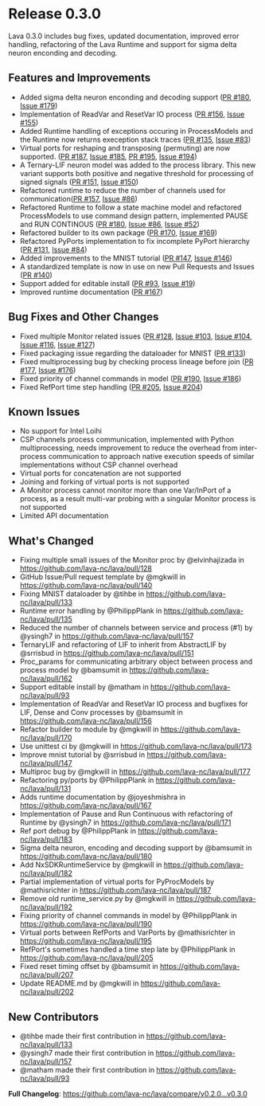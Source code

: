 # Release 0.3.0

Lava 0.3.0 includes bug fixes, updated documentation, improved error handling, refactoring of the Lava Runtime and support for sigma delta neuron enconding and decoding.

## Features and Improvements

* Added sigma delta neuron enconding and decoding support ([PR #180](https://github.com/lava-nc/lava/pull/180), [Issue #179](https://github.com/lava-nc/lava/issues/179))
* Implementation of ReadVar and ResetVar IO process ([PR #156](https://github.com/lava-nc/lava/pull/156), [Issue #155](https://github.com/lava-nc/lava/issues/155))
* Added Runtime handling of exceptions occuring in ProcessModels and the Runtime now returns exeception stack traces ([PR #135](https://github.com/lava-nc/lava/pull/135), [Issue #83](https://github.com/lava-nc/lava/issues/83))
* Virtual ports for reshaping and transposing (permuting) are now supported. ([PR #187](https://github.com/lava-nc/lava/pull/187), [Issue #185](https://github.com/lava-nc/lava/issues/185), [PR #195](https://github.com/lava-nc/lava/pull/195), [Issue #194](https://github.com/lava-nc/lava/issues/194))
* A Ternary-LIF neuron model was added to the process library. This new variant supports both positive and negative threshold for processing of signed signals ([PR #151](https://github.com/lava-nc/lava/pull/151), [Issue #150](https://github.com/lava-nc/lava/issues/150))
* Refactored runtime to reduce the number of channels used for communication([PR #157](https://github.com/lava-nc/lava/pull/157), [Issue #86](https://github.com/lava-nc/lava/issues/86))
* Refactored Runtime to follow a state machine model and refactored ProcessModels to use command design pattern, implemented PAUSE and RUN CONTINOUS ([PR #180](https://github.com/lava-nc/lava/pull/171), [Issue #86](https://github.com/lava-nc/lava/issues/86), [Issue #52](https://github.com/lava-nc/lava/issues/53))
* Refactored builder to its own package ([PR #170](https://github.com/lava-nc/lava/pull/170), [Issue #169](https://github.com/lava-nc/lava/issues/169))
* Refactored PyPorts implementation to fix incomplete PyPort hierarchy ([PR #131](https://github.com/lava-nc/lava/pull/131), [Issue #84](https://github.com/lava-nc/lava/issues/84))
* Added improvements to the MNIST tutorial ([PR #147](https://github.com/lava-nc/lava/pull/147), [Issue #146](https://github.com/lava-nc/lava/issues/146))
* A standardized template is now in use on new Pull Requests and Issues ([PR #140](https://github.com/lava-nc/lava/pull/140))
* Support added for editable install ([PR #93](https://github.com/lava-nc/lava/pull/93), [Issue #19](https://github.com/lava-nc/lava/issues/19))
* Improved runtime documentation ([PR #167](https://github.com/lava-nc/lava/pull/167))

## Bug Fixes and Other Changes
* Fixed multiple Monitor related issues ([PR #128](https://github.com/lava-nc/lava/pull/128), [Issue #103](https://github.com/lava-nc/lava/issues/103), [Issue #104](https://github.com/lava-nc/lava/issues/104), [Issue #116](https://github.com/lava-nc/lava/issues/116), [Issue #127](https://github.com/lava-nc/lava/issues/127))
* Fixed packaging issue regarding the dataloader for MNIST ([PR #133](https://github.com/lava-nc/lava/pull/133))
* Fixed multiprocessing bug by checking process lineage before join ([PR #177](https://github.com/lava-nc/lava/pull/177), [Issue #176](https://github.com/lava-nc/lava/issues/176))
* Fixed priority of channel commands in model ([PR #190](https://github.com/lava-nc/lava/pull/190), [Issue #186](https://github.com/lava-nc/lava/issues/186))
* Fixed RefPort time step handling ([PR #205](https://github.com/lava-nc/lava/pull/205), [Issue #204](https://github.com/lava-nc/lava/issues/204))

## Known Issues
* No support for Intel Loihi
* CSP channels process communication, implemented with Python multiprocessing, needs improvement to reduce the overhead from inter-process communication to approach native execution speeds of similar implementations without CSP channel overhead
* Virtual ports for concatenation are not supported
* Joining and forking of virtual ports is not supported
* A Monitor process cannot monitor more than one Var/InPort of a process, as a result multi-var probing with a singular Monitor process is not supported
* Limited API documentation

## What's Changed
* Fixing multiple small issues of the Monitor proc by @elvinhajizada in https://github.com/lava-nc/lava/pull/128
* GitHub Issue/Pull request template by @mgkwill in https://github.com/lava-nc/lava/pull/140
* Fixing MNIST dataloader by @tihbe in https://github.com/lava-nc/lava/pull/133
* Runtime error handling by @PhilippPlank in https://github.com/lava-nc/lava/pull/135
* Reduced the number of channels between service and process (#1) by @ysingh7 in https://github.com/lava-nc/lava/pull/157
* TernaryLIF and refactoring of LIF to inherit from AbstractLIF by @srrisbud in https://github.com/lava-nc/lava/pull/151
* Proc_params for communicating arbitrary object between process and process model by @bamsumit in https://github.com/lava-nc/lava/pull/162
* Support editable install by @matham in https://github.com/lava-nc/lava/pull/93
* Implementation of ReadVar and ResetVar IO process and bugfixes for LIF, Dense and Conv processes by @bamsumit in https://github.com/lava-nc/lava/pull/156
* Refactor builder to module by @mgkwill in https://github.com/lava-nc/lava/pull/170
* Use unittest ci by @mgkwill in https://github.com/lava-nc/lava/pull/173
* Improve mnist tutorial by @srrisbud in https://github.com/lava-nc/lava/pull/147
* Multiproc bug by @mgkwill in https://github.com/lava-nc/lava/pull/177
* Refactoring py/ports by @PhilippPlank in https://github.com/lava-nc/lava/pull/131
* Adds runtime documentation by @joyeshmishra in https://github.com/lava-nc/lava/pull/167
* Implementation of Pause and Run Continuous with refactoring of Runtime by @ysingh7 in https://github.com/lava-nc/lava/pull/171
* Ref port debug by @PhilippPlank in https://github.com/lava-nc/lava/pull/183
* Sigma delta neuron, encoding and decoding support by @bamsumit in https://github.com/lava-nc/lava/pull/180
* Add NxSDKRuntimeService by @mgkwill in https://github.com/lava-nc/lava/pull/182
* Partial implementation of virtual ports for PyProcModels by @mathisrichter in https://github.com/lava-nc/lava/pull/187
* Remove old runtime_service.py by @mgkwill in https://github.com/lava-nc/lava/pull/192
* Fixing priority of channel commands in model by @PhilippPlank in https://github.com/lava-nc/lava/pull/190
* Virtual ports between RefPorts and VarPorts by @mathisrichter in https://github.com/lava-nc/lava/pull/195
* RefPort's sometimes handled a time step late by @PhilippPlank in https://github.com/lava-nc/lava/pull/205
* Fixed reset timing offset by @bamsumit in https://github.com/lava-nc/lava/pull/207
* Update README.md by @mgkwill in https://github.com/lava-nc/lava/pull/202

## New Contributors
* @tihbe made their first contribution in https://github.com/lava-nc/lava/pull/133
* @ysingh7 made their first contribution in https://github.com/lava-nc/lava/pull/157
* @matham made their first contribution in https://github.com/lava-nc/lava/pull/93

**Full Changelog**: https://github.com/lava-nc/lava/compare/v0.2.0...v0.3.0
